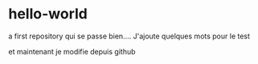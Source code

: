 # hello-world
a first repository qui se passe bien.... J'ajoute quelques mots pour le test

et maintenant je modifie depuis github

